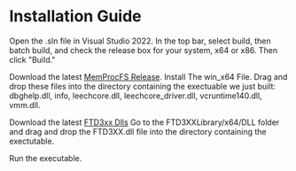 # Installation Guide

Open the .sln file in Visual Studio 2022. In the top bar, select build, then batch build, and check the release box for your system, x64 or x86. Then click "Build."

Download the latest [MemProcFS Release](https://github.com/ufrisk/MemProcFS/releases). Install The win_x64 File. Drag and drop these files into the directory containing the exectuable we just built: dbghelp.dll, info, leechcore.dll, leechcore_driver.dll, vcruntime140.dll, vmm.dll. 

Download the latest [FTD3xx Dlls](https://ftdichip.com/wp-content/uploads/2024/01/FTD3XXLibrary_v1.3.0.9.zip) Go to the FTD3XXLibrary/x64/DLL folder and drag and drop the FTD3XX.dll file into the directory containing the exectutable.

Run the executable.